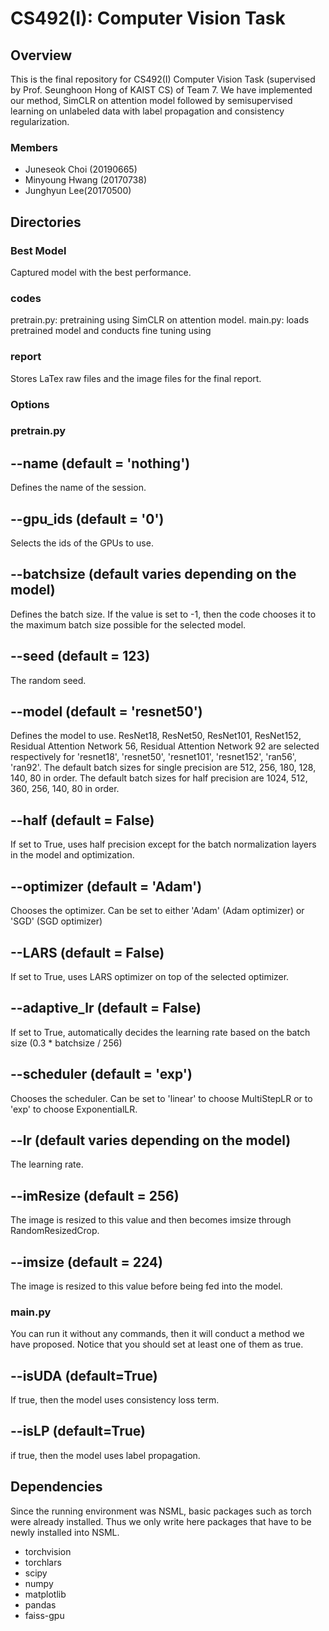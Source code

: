 # CS492(I): Computer Vision Task


## Overview
This is the final repository for CS492(I) Computer Vision Task (supervised by Prof. Seunghoon Hong of KAIST CS) of Team 7. We have implemented our method, SimCLR on attention model followed by semisupervised learning on unlabeled data with label propagation and consistency regularization. 

### Members
* Juneseok Choi (20190665)
* Minyoung Hwang (20170738)
* Junghyun Lee(20170500)

## Directories

### Best Model

Captured model with the best performance.

### codes

pretrain.py: pretraining using SimCLR on attention model.
main.py: loads pretrained model and conducts fine tuning using 

### report

Stores LaTex raw files and the image files for the final report.

### Options

### pretrain.py

## --name (default = 'nothing')

Defines the name of the session.

## --gpu_ids (default = '0')

Selects the ids of the GPUs to use.

## --batchsize (default varies depending on the model)

Defines the batch size. If the value is set to -1, then the code chooses it to the maximum batch size possible for the selected model.

## --seed (default = 123)

The random seed.

## --model (default = 'resnet50')

Defines the model to use. ResNet18, ResNet50, ResNet101, ResNet152, Residual Attention Network 56, Residual Attention Network 92 are selected respectively for 'resnet18', 'resnet50', 'resnet101', 'resnet152', 'ran56', 'ran92'. The default batch sizes for single precision are 512, 256, 180, 128, 140, 80 in order. The default batch sizes for half precision are 1024, 512, 360, 256, 140, 80 in order. 

## --half (default = False)

If set to True, uses half precision except for the batch normalization layers in the model and optimization. 

## --optimizer (default = 'Adam')

Chooses the optimizer. Can be set to either 'Adam' (Adam optimizer) or 'SGD' (SGD optimizer)

## --LARS (default = False)

If set to True, uses LARS optimizer on top of the selected optimizer. 

## --adaptive_lr (default = False)

If set to True, automatically decides the learning rate based on the batch size (0.3 * batchsize / 256)

## --scheduler (default = 'exp')

Chooses the scheduler. Can be set to 'linear' to choose MultiStepLR or to 'exp' to choose ExponentialLR.

## --lr (default varies depending on the model)

The learning rate. 

## --imResize (default = 256)

The image is resized to this value and then becomes imsize through RandomResizedCrop.

## --imsize (default = 224)

The image is resized to this value before being fed into the model.

### main.py
You can run it without any commands, then it will conduct a method we have proposed.
Notice that you should set at least one of them as true.

## --isUDA (default=True)

If true, then the model uses consistency loss term.

## --isLP (default=True)

if true, then the model uses label propagation.


## Dependencies

Since the running environment was NSML, basic packages such as torch were already installed. Thus we only write here packages that have to be newly installed into NSML.

* torchvision
* torchlars
* scipy
* numpy
* matplotlib
* pandas
* faiss-gpu



